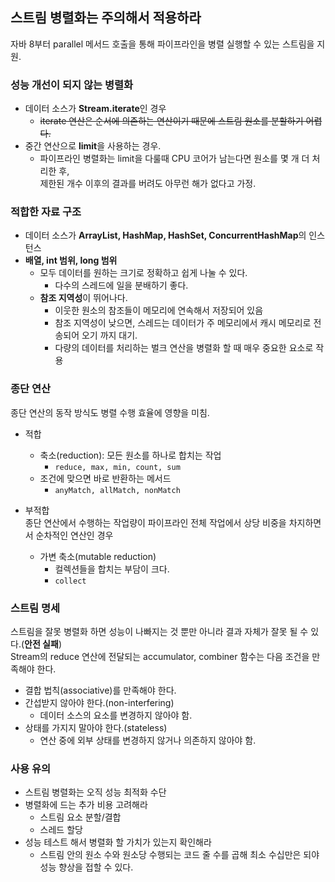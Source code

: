 ## 스트림 병렬화는 주의해서 적용하라
자바 8부터 parallel 메서드 호출을 통해 파이프라인을 병렬 실행할 수 있는 스트림을 지원.
### 성능 개선이 되지 않는 병렬화

- 데이터 소스가 **Stream.iterate**인 경우
    - ~~iterate 연산은 순서에 의존하는 연산이기 때문에 스트림 원소를 분할하기 어렵다.~~
- 중간 연산으로 **limit**을 사용하는 경우.
    - 파이프라인 병렬화는 limit을 다룰때 CPU 코어가 남는다면 원소를 몇 개 더 처리한 후,  
      제한된 개수 이후의 결과를 버려도 아무런 해가 없다고 가정.

### 적합한 자료 구조
- 데이터 소스가 **ArrayList, HashMap, HashSet, ConcurrentHashMap**의 인스턴스
- **배열, int 범위, long 범위**
    - 모두 데이터를 원하는 크기로 정확하고 쉽게 나눌 수 있다.
        - 다수의 스레드에 일을 분배하기 좋다.
    - **참조 지역성**이 뛰어나다.
        - 이웃한 원소의 참조들이 메모리에 연속해서 저장되어 있음
        - 참조 지역성이 낮으면, 스레드는 데이터가 주 메모리에서 캐시 메모리로 전송되어 오기 까지 대기.
        - 다량의 데이터를 처리하는 벌크 연산을 병렬화 할 때 매우 중요한 요소로 작용

### 종단 연산
종단 연산의 동작 방식도 병렬 수행 효율에 영향을 미침.
- 적합
    - 축소(reduction): 모든 원소를 하나로 합치는 작업
        - ```reduce, max, min, count, sum```
    - 조건에 맞으면 바로 반환하는 메서드
        - ```anyMatch, allMatch, nonMatch```

- 부적합  
  종단 연산에서 수행하는 작업량이 파이프라인 전체 작업에서 상당 비중을 차지하면서 순차적인 연산인 경우
    - 가변 축소(mutable reduction)
        - 컬렉션들을 합치는 부담이 크다.
        - ```collect```

### 스트림 명세
스트림을 잘못 병렬화 하면 성능이 나빠지는 것 뿐만 아니라 결과 자체가 잘못 될 수 있다.(**안전 실패**)  
Stream의 reduce 연산에 전달되는 accumulator, combiner 함수는 다음 조건을 만족해야 한다.
- 결합 법칙(associative)를 만족해야 한다.
- 간섭받지 않아야 한다.(non-interfering)
    - 데이터 소스의 요소를 변경하지 않아야 함.
- 상태를 가지지 말아야 한다.(stateless)
    - 연산 중에 외부 상태를 변경하지 않거나 의존하지 않아야 함.

### 사용 유의
- 스트림 병렬화는 오직 성능 최적화 수단
- 병렬화에 드는 추가 비용 고려해라
    - 스트림 요소 분할/결합
    - 스레드 할당
- 성능 테스트 해서 병렬화 할 가치가 있는지 확인해라
    - 스트림 안의 원소 수와 원소당 수행되는 코드 줄 수를 곱해 최소 수십만은 되야 성능 향상을 접할 수 있다. 
